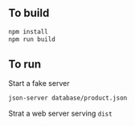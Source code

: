 ## To build

```bash
npm install
npm run build
```

## To run

Start a fake server

```bash
json-server database/product.json
```

Strat a web server serving `dist`

